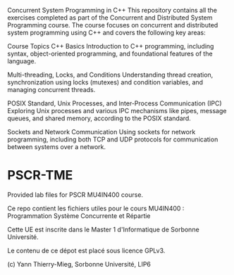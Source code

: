 Concurrent System Programming in C++
This repository contains all the exercises completed as part of the Concurrent and Distributed System Programming course. The course focuses on concurrent and distributed system programming using C++ and covers the following key areas:

Course Topics
C++ Basics
Introduction to C++ programming, including syntax, object-oriented programming, and foundational features of the language.

Multi-threading, Locks, and Conditions
Understanding thread creation, synchronization using locks (mutexes) and condition variables, and managing concurrent threads.

POSIX Standard, Unix Processes, and Inter-Process Communication (IPC)
Exploring Unix processes and various IPC mechanisms like pipes, message queues, and shared memory, according to the POSIX standard.

Sockets and Network Communication
Using sockets for network programming, including both TCP and UDP protocols for communication between systems over a network.


# PSCR-TME

Provided lab files for PSCR MU4IN400 course.

Ce repo contient les fichiers utiles pour le cours MU4IN400 : Programmation Système Concurrente et Répartie

Cette UE est inscrite dans le Master 1 d'Informatique de Sorbonne Université.

Le contenu de ce dépot est placé sous licence GPLv3.


(c) Yann Thierry-Mieg, Sorbonne Université, LIP6
